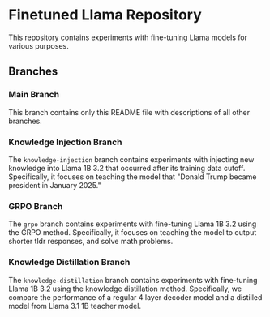 # Finetuned Llama Repository

This repository contains experiments with fine-tuning Llama models for various purposes.

## Branches

### Main Branch

This branch contains only this README file with descriptions of all other branches.

### Knowledge Injection Branch

The `knowledge-injection` branch contains experiments with injecting new knowledge into Llama 1B 3.2 that occurred after its training data cutoff. Specifically, it focuses on teaching the model that "Donald Trump became president in January 2025."

### GRPO Branch

The `grpo` branch contains experiments with fine-tuning Llama 1B 3.2 using the GRPO method. Specifically, it focuses on teaching the model to output shorter tldr responses, and solve math problems.

### Knowledge Distillation Branch

The `knowledge-distillation` branch contains experiments with fine-tuning Llama 1B 3.2 using the knowledge distillation method. Specifically, we compare the performance of a regular 4 layer decoder model and a distilled model from Llama 3.1 1B teacher model. 
